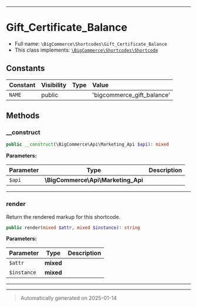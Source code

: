 ***

# Gift_Certificate_Balance





* Full name: `\BigCommerce\Shortcodes\Gift_Certificate_Balance`
* This class implements:
[`\BigCommerce\Shortcodes\Shortcode`](./classes/BigCommerce/Shortcodes/Shortcode.md)


## Constants

| Constant | Visibility | Type | Value |
|:---------|:-----------|:-----|:------|
|`NAME`|public| |&#039;bigcommerce_gift_balance&#039;|


## Methods


### __construct



```php
public __construct(\BigCommerce\Api\Marketing_Api $api): mixed
```








**Parameters:**

| Parameter | Type | Description |
|-----------|------|-------------|
| `$api` | **\BigCommerce\Api\Marketing_Api** |  |





***

### render

Return the rendered markup for this shortcode.

```php
public render(mixed $attr, mixed $instance): string
```








**Parameters:**

| Parameter | Type | Description |
|-----------|------|-------------|
| `$attr` | **mixed** |  |
| `$instance` | **mixed** |  |





***


***
> Automatically generated on 2025-01-14
